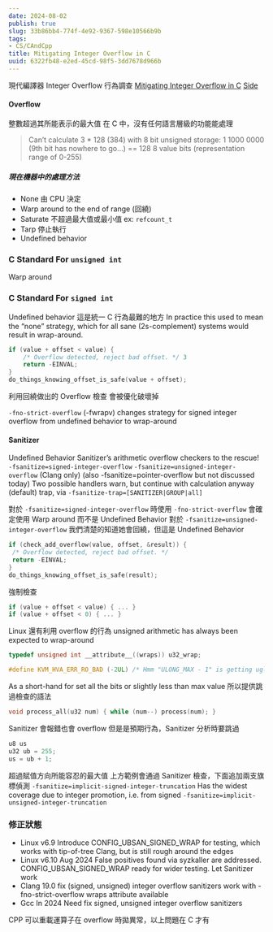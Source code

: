 ```yaml
---
date: 2024-08-02
publish: true
slug: 33b86bb4-774f-4e92-9367-598e10566b9b
tags:
- CS/CAndCpp
title: Mitigating Integer Overflow in C
uuid: 6322fb48-e2ed-45cd-98f5-3dd7678d966b
---
```

現代編譯器 Integer Overflow 行為調查
[Mitigating Integer Overflow in C](https://www.youtube.com/watch?v=PLcZkgHCk90) [Side](https://static.sched.com/hosted_files/lssna24/fb/Mitigating%20Integer%20Overflow%20in%20C.pdf)

#### Overflow

整數超過其所能表示的最大值
在 C 中，沒有任何語言層級的功能能處理

> Can’t calculate 3 * 128 (384) with 8 bit unsigned storage:
> 1 1000 0000 (9th bit has nowhere to go…) == 128
> 8 value bits (representation range of 0-255)



##### 現在機器中的處理方法

- None 由 CPU 決定
- Warp around to the end of range (回繞)
- Saturate 不超過最大值或最小值 ex: `refcount_t`
- Tarp 停止執行
- Undefined behavior

### C Standard For `unsigned int`

Warp around

### C Standard For `signed int`

Undefined behavior
這是統一 C 行為最難的地方
In practice this used to mean the “none” strategy, which for all sane
(2s-complement) systems would result in wrap-around.

```c
if (value + offset < value) {
	/* Overflow detected, reject bad offset. */ 3 
	return -EINVAL;
}
do_things_knowing_offset_is_safe(value + offset);
```

利用回繞做出的 Overflow 檢查
會被優化破壞掉

`-fno-strict-overflow` (-fwrapv) changes strategy for signed
integer overflow from undefined behavior to wrap-around

#### Sanitizer

Undefined Behavior Sanitizer’s arithmetic overflow checkers to the
rescue!
`-fsanitize=signed-integer-overflow`
`-fsanitize=unsigned-integer-overflow` (Clang only)
(also -fsanitize=pointer-overflow but not discussed today)
Two possible handlers
warn, but continue with calculation anyway (default)
trap, via `-fsanitize-trap=[SANITIZER|GROUP|all]`

對於 `-fsanitize=signed-integer-overflow` 時使用 `-fno-strict-overflow` 會確定使用 Warp around 而不是 Undefined Behavior
對於 `-fsanitize=unsigned-integer-overflow` 我們清楚的知道她會回繞，但這是 Undefined Behavior

```c
if (check_add_overflow(value, offset, &result)) {
 /* Overflow detected, reject bad offset. */
 return -EINVAL;
}
do_things_knowing_offset_is_safe(result);
```

強制檢查

```c
if (value + offset < value) { ... }
if (value + offset < 0) { ... }
```

Linux 還有利用 overflow 的行為
unsigned arithmetic has always been expected to wrap-around

```c
typedef unsigned int __attribute__((wraps)) u32_wrap;
```

```c
#define KVM_HVA_ERR_RO_BAD (-2UL) /* Hmm "ULONG_MAX - 1" is getting ugly */
```

As a short-hand for set all the bits or slightly less than max value
所以提供跳過檢查的語法

```c
void process_all(u32 num) { while (num--) process(num); }
```

Sanitizer 會報錯也會 overflow 但是是預期行為，Sanitizer 分析時要跳過

```c
u8 us
u32 ub = 255;
us = ub + 1;
```

超過賦值方向所能容忍的最大值
上方範例會通過 Sanitizer 檢查，下面追加兩支旗標偵測
`-fsanitize=implicit-signed-integer-truncation`
Has the widest coverage due to integer promotion, i.e. from signed
`-fsanitize=implicit-unsigned-integer-truncation`

### 修正狀態

- Linux v6.9
  Introduce CONFIG_UBSAN_SIGNED_WRAP for testing, which works
  with tip-of-tree Clang, but is still rough around the edges
- Linux v6.10 Aug 2024
  False positives found via syzkaller are addressed.
  CONFIG_UBSAN_SIGNED_WRAP ready for wider testing.
  Let Sanitizer work
- Clang 19.0 fix (signed, unsigned)
  integer overflow sanitizers work with -fno-strict-overflow
  wraps attribute available
- Gcc In 2024
  Need fix signed, unsigned integer overflow sanitizers

CPP 可以重載運算子在 overflow 時拋異常，以上問題在 C 才有
